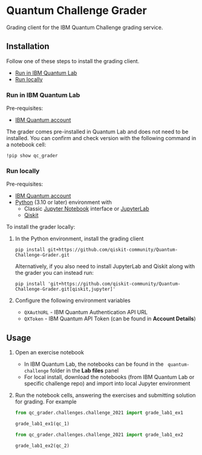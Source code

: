 # Quantum Challenge Grader

Grading client for the IBM Quantum Challenge grading service.


## Installation

Follow one of these steps to install the grading client.

- [Run in IBM Quantum Lab](#run-in-ibm-quantum-lab)
- [Run locally](#run-locally)


### Run in IBM Quantum Lab

Pre-requisites:

- [IBM Quantum account](https://quantum-computing.ibm.com/)

The grader comes pre-installed in Quantum Lab and does not need to be installed.
You can confirm and check version with the following command in a notebook cell:

```
!pip show qc_grader
```


### Run locally

Pre-requisites:

- [IBM Quantum account](https://quantum-computing.ibm.com/)
- [Python](https://www.python.org/) (3.10 or later) environment with
    - Classic [Jupyter Notebook](https://jupyter.readthedocs.io/en/latest/install/notebook-classic.html) interface or [JupyterLab](https://jupyterlab.readthedocs.io/en/stable/getting_started/installation.html)
    - [Qiskit](https://qiskit.org/documentation/index.html)

To install the grader locally:

1. In the Python environment, install the grading client

    ```
    pip install git+https://github.com/qiskit-community/Quantum-Challenge-Grader.git
    ```

    Alternatively, if you also need to install JupyterLab and Qiskit along with the grader you can instead run:

    ```
    pip install 'git+https://github.com/qiskit-community/Quantum-Challenge-Grader.git[qiskit,jupyter]'
    ```

1. Configure the following environment variables

    - `QXAuthURL` - IBM Quantum Authentication API URL
    - `QXToken` - IBM Quantum API Token (can be found in **Account Details**)


## Usage

1. Open an exercise notebook

    - In IBM Quantum Lab, the notebooks can be found in the `
quantum-challenge` folder in the **Lab files** panel
    - For local install, download the notebooks (from IBM Quantum Lab or specific challenge repo) and import into local Jupyter environment

1. Run the notebook cells, answering the exercises and submitting solution for grading. For example

    ```python
    from qc_grader.challenges.challenge_2021 import grade_lab1_ex1 

    grade_lab1_ex1(qc_1)
    ```
    
    
    ```python
    from qc_grader.challenges.challenge_2021 import grade_lab1_ex2 

    grade_lab1_ex2(qc_2)
    ```

